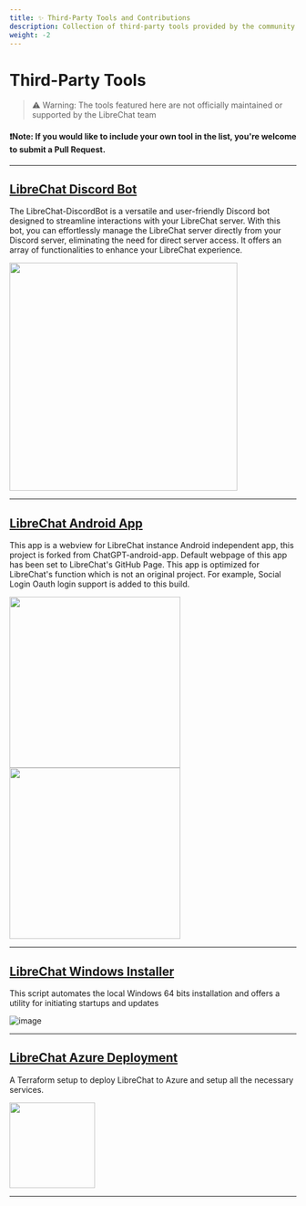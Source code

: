 ```yaml
---
title: ✨ Third-Party Tools and Contributions
description: Collection of third-party tools provided by the community
weight: -2
---
```


# Third-Party Tools

> ⚠️ Warning: The tools featured here are not officially maintained or supported by the LibreChat team

#### ❗Note: If you would like to include your own tool in the list, you're welcome to submit a Pull Request.
---

## [LibreChat Discord Bot](https://github.com/Berry-13/LibreChat-DiscordBot)

The LibreChat-DiscordBot is a versatile and user-friendly Discord bot designed to streamline interactions with your LibreChat server. With this bot, you can effortlessly manage the LibreChat server directly from your Discord server, eliminating the need for direct server access. It offers an array of functionalities to enhance your LibreChat experience.

<div>
<img src="https://github.com/fuegovic/LibreChat/assets/32828263/d3841040-64d0-402f-95a5-8eb07bfbbfe5" width=400>
</div>

---

## [LibreChat Android App](https://github.com/goodair220917/LibreChat-Android-App)

This app is a webview for LibreChat instance Android independent app, this project is forked from ChatGPT-android-app. Default webpage of this app has been set to LibreChat's GitHub Page. This app is optimized for LibreChat's function which is not an original project. For example, Social Login Oauth login support is added to this build.

<div>
<img src="https://github.com/fuegovic/LibreChat/assets/32828263/2da13b4c-8d77-42fc-9d36-75e9913d0545" width=300>
<img src="https://github.com/fuegovic/LibreChat/assets/32828263/6ec84228-f030-4aa9-9f9d-d81245dd9c03" width=300>
</div>

---

## [LibreChat Windows Installer](https://github.com/fuegovic/LibreChat-Windows-Installer)

This script automates the local Windows 64 bits installation and offers a utility for initiating startups and updates

![image](https://github.com/fuegovic/LibreChat/assets/32828263/d4d1830c-ca53-4bbd-9954-9cda4ebe51b1)

---

## [LibreChat Azure Deployment](https://github.com/thunderbug1/LibreChatAzureDeployment)
A Terraform setup to deploy LibreChat to Azure and setup all the necessary services.
<div>
<img src="https://upload.wikimedia.org/wikipedia/commons/thumb/f/fa/Microsoft_Azure.svg/1280px-Microsoft_Azure.svg.png" width=150>
</div>

---

